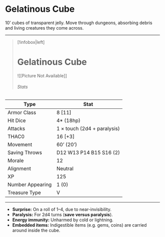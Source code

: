 # Gelatinous Cube

10’ cubes of transparent jelly. Move through dungeons, absorbing debris and living creatures they come across.

------
> [!infobox|left] 
>  # Gelatinous Cube 
>  ![[Picture Not Available]] 
>  ###### Stats 
| Type                    | Stat        |
| ---------------- | ------------------------------ |
| Armor Class     | 8 [11]                      |
| Hit Dice         | 4* (18hp)                   |
| Attacks          | 1 × touch (2d4 + paralysis) |
| THAC0            | 16 [+3]                     |
| Movement         | 60’ (20’)                   |
| Saving Throws    | D12 W13 P14 B15 S16 (2)     |
| Morale           | 12                          |
| Alignment        | Neutral                     |
| XP               | 125                         |
| Number Appearing | 1 (0)                       |
| Treasure Type    | V                           |

------

- **Surprise:** On a roll of 1–4, due to near-invisibility.
- **Paralysis:** For 2d4 turns (**save versus paralysis**).
- **Energy immunity:** Unharmed by cold or lightning.
- **Embedded items:** Indigestible items (e.g. gems, coins) are carried around inside the cube.